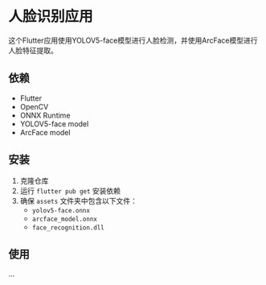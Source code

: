 # 人脸识别应用

这个Flutter应用使用YOLOV5-face模型进行人脸检测，并使用ArcFace模型进行人脸特征提取。

## 依赖

- Flutter
- OpenCV
- ONNX Runtime
- YOLOV5-face model
- ArcFace model

## 安装

1. 克隆仓库
2. 运行 `flutter pub get` 安装依赖
3. 确保 `assets` 文件夹中包含以下文件：
   - `yolov5-face.onnx`
   - `arcface_model.onnx`
   - `face_recognition.dll`

## 使用

...
